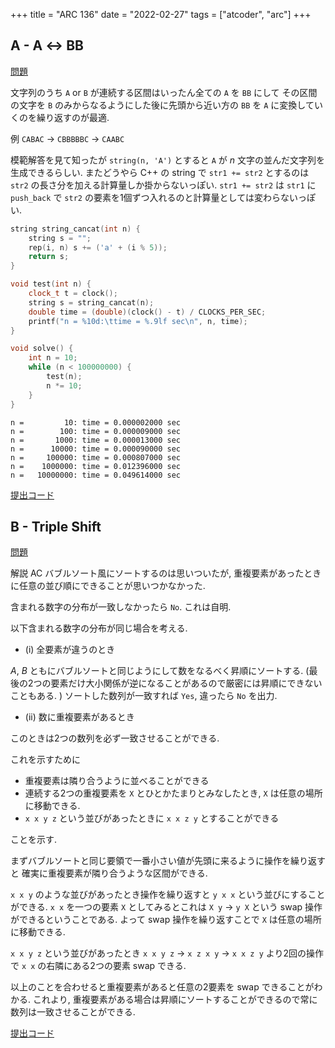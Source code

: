 +++
title = "ARC 136"
date = "2022-02-27"
tags = ["atcoder", "arc"]
+++

## A - A ↔ BB

[問題](https://atcoder.jp/contests/arc136/tasks/arc136_a)

文字列のうち `A` or `B` が連続する区間はいったん全ての `A` を `BB` にして
その区間の文字を `B` のみからなるようにした後に先頭から近い方の `BB` を `A` に変換していくのを繰り返すのが最適.

例
`CABAC` -> `CBBBBBC` -> `CAABC`

模範解答を見て知ったが `string(n, 'A')` とすると `A` が $n$ 文字の並んだ文字列を生成できるらしい.
またどうやら C++ の string で `str1 += str2` とするのは `str2` の長さ分を加える計算量しか掛からないっぽい.
`str1 += str2` は `str1` に `push_back` で `str2` の要素を1個ずつ入れるのと計算量としては変わらないっぽい.

```cpp
string string_cancat(int n) {
    string s = "";
    rep(i, n) s += ('a' + (i % 5));
    return s;
}

void test(int n) {
    clock_t t = clock();
    string s = string_cancat(n);
    double time = (double)(clock() - t) / CLOCKS_PER_SEC;
    printf("n = %10d:\ttime = %.9lf sec\n", n, time);
}

void solve() {
    int n = 10;
    while (n < 100000000) {
        test(n);
        n *= 10;
    }
}
```

```
n =         10: time = 0.000002000 sec
n =        100: time = 0.000009000 sec
n =       1000: time = 0.000013000 sec
n =      10000: time = 0.000090000 sec
n =     100000: time = 0.000807000 sec
n =    1000000: time = 0.012396000 sec
n =   10000000: time = 0.049614000 sec
```

[提出コード](https://atcoder.jp/contests/arc136/submissions/29759211)

## B - Triple Shift

[問題](https://atcoder.jp/contests/arc136/tasks/arc136_b)

解説 AC
バブルソート風にソートするのは思いついたが, 重複要素があったときに任意の並び順にできることが思いつかなかった.

含まれる数字の分布が一致しなかったら `No`. これは自明.

以下含まれる数字の分布が同じ場合を考える.

- (i) 全要素が違うのとき

$A$, $B$ ともにバブルソートと同じようにして数をなるべく昇順にソートする.
(最後の2つの要素だけ大小関係が逆になることがあるので厳密には昇順にできないこともある. )
ソートした数列が一致すれば `Yes`, 違ったら `No` を出力.

- (ii) 数に重複要素があるとき

このときは2つの数列を必ず一致させることができる.

これを示すために

- 重複要素は隣り合うように並べることができる
- 連続する2つの重複要素を `X` とひとかたまりとみなしたとき, `X` は任意の場所に移動できる.
- `x x y z` という並びがあったときに `x x z y` とすることができる

ことを示す.

まずバブルソートと同じ要領で一番小さい値が先頭に来るように操作を繰り返すと
確実に重複要素が隣り合うような区間ができる.

`x x y` のような並びがあったとき操作を繰り返すと `y x x` という並びにすることができる.
`x x` を一つの要素 `X` としてみるとこれは `X y` -> `y X` という swap 操作ができるということである.
よって swap 操作を繰り返すことで `X` は任意の場所に移動できる.

`x x y z` という並びがあったとき
`x x y z` -> `x z x y` -> `x x z y` より2回の操作で `x x` の右隣にある2つの要素 swap できる.

以上のことを合わせると重複要素があると任意の2要素を swap できることがわかる.
これより, 重複要素がある場合は昇順にソートすることができるので常に数列は一致させることができる.

[提出コード](https://atcoder.jp/contests/arc136/submissions/29760276)
